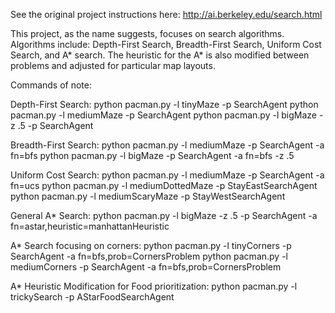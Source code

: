 See the original project instructions here: http://ai.berkeley.edu/search.html

This project, as the name suggests, focuses on search algorithms. Algorithms include: Depth-First Search, Breadth-First Search, Uniform Cost Search, and A* search. The heuristic for the A* is also modified between problems and adjusted for particular map layouts.

Commands of note:

  Depth-First Search: 
                      python pacman.py -l tinyMaze -p SearchAgent
                      python pacman.py -l mediumMaze -p SearchAgent
                      python pacman.py -l bigMaze -z .5 -p SearchAgent
                      
  Breadth-First Search:
                      python pacman.py -l mediumMaze -p SearchAgent -a fn=bfs
                      python pacman.py -l bigMaze -p SearchAgent -a fn=bfs -z .5
                      
  Uniform Cost Search:
                      python pacman.py -l mediumMaze -p SearchAgent -a fn=ucs
                      python pacman.py -l mediumDottedMaze -p StayEastSearchAgent
                      python pacman.py -l mediumScaryMaze -p StayWestSearchAgent
                      
  General A* Search:
                      python pacman.py -l bigMaze -z .5 -p SearchAgent -a fn=astar,heuristic=manhattanHeuristic
                      
  A* Search focusing on corners:
                      python pacman.py -l tinyCorners -p SearchAgent -a fn=bfs,prob=CornersProblem
                      python pacman.py -l mediumCorners -p SearchAgent -a fn=bfs,prob=CornersProblem
                      
  A* Heuristic Modification for Food prioritization:
                      python pacman.py -l trickySearch -p AStarFoodSearchAgent
